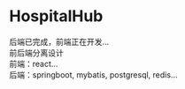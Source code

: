 # HospitalHub
后端已完成，前端正在开发...</br>
前后端分离设计</br>
前端：react...</br>
后端：springboot, mybatis, postgresql, redis...</br>
